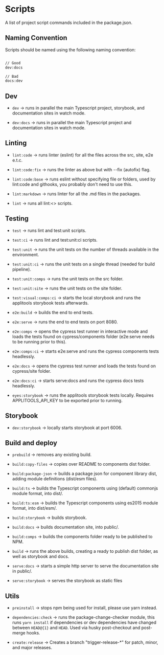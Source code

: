 # Scripts

A list of project script commands included in the package.json.

## Naming Convention

Scripts should be named using the following naming convention:

[action]:[context]

```sh

// Good
dev:docs

// Bad
docs:dev

```

## Dev

* `dev` -> runs in parallel the main Typescript project, storybook, and documentation sites in watch mode.

* `dev:docs` -> runs in parallel the main Typescript project and documentation sites in watch mode.

## Linting

* `lint:code` -> runs linter (eslint) for all the files across the src, site, e2e e.t.c.

* `lint:code:fix` -> runs the linter as above but with --fix (autofix) flag.

* `lint:code:base` -> runs eslint without specifying file or folders, used by lint:code and githooks, you probably don't need to use this.

* `lint:markdown` -> runs linter for all the .md files in the packages.

* `lint` -> runs all lint:<> scripts.

## Testing

* `test` -> runs lint and test:unit scripts.

* `test:ci` -> runs lint and test:unit:ci scripts.

* `test:unit` -> runs the unit tests on the number of threads available in the environment.

* `test:unit:ci` -> runs the unit tests on a single thread (needed for build pipeline).

* `test:unit:comps` -> runs the unit tests on the src folder.

* `test:unit:site` -> runs the unit tests on the site folder.

* `test:visual:comps:ci` -> starts the local storybook and runs the applitools storybook tests afterwards.

* `e2e:build` -> builds the end to end tests.

* `e2e:serve` -> runs the end to end tests on port 8080.

* `e2e:comps` -> opens the cypress test runner in interactive mode and loads the tests found on cypress/components folder (e2e:serve needs to be running prior to this).

* `e2e:comps:ci` -> starts e2e:serve and runs the cypress components tests headlessly.

* `e2e:docs` -> opens the cypress test runner and loads the tests found on cypress/site folder.

* `e2e:docs:ci` -> starts serve:docs and runs the cypress docs tests headlessly.

* `eyes:storybook` -> runs the applitools storybook tests locally. Requires APPLITOOLS_API_KEY to be exported prior to running.

## Storybook

* `dev:storybook` -> locally starts storybook at port 6006.

## Build and deploy

* `prebuild` -> removes any existing build.

* `build:copy-files` -> copies over README to components dist folder.

* `build:package-json` -> builds a package json for component library dist, adding module definitions (dist/esm files).

* `build:ts` -> builds the Typescript components using (default) commonjs module format, into dist/.

* `build:ts:esm` -> builds the Typescript components using es2015 module format, into dist/esm/.

* `build:storybook` -> builds storybook.

* `build:docs` -> builds documentation site, into public/.

* `build:comps` -> builds the components folder ready to be published to NPM.

* `build` -> runs the above builds, creating a ready to publish dist folder, as well as storybook and docs.

* `serve:docs` -> starts a simple http server to serve the documentation site in public/.

* `serve:storybook` -> serves the storybook as static files

## Utils

* `preinstall` -> stops npm being used for install, please use yarn instead.

* `dependencies:check` -> runs the package-change-checker module, this runs `yarn install` if dependencies or dev dependencies have changed between `HEAD@{1}` and `HEAD`. Used via husky post-checkout and post-merge hooks.

* `create:release` -> Creates a branch "trigger-release-*" for patch, minor, and major releases.
